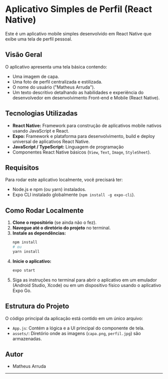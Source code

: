 # Aplicativo Simples de Perfil (React Native)

Este é um aplicativo mobile simples desenvolvido em React Native que exibe uma tela de perfil pessoal.

## Visão Geral

O aplicativo apresenta uma tela básica contendo:

* Uma imagem de capa.
* Uma foto de perfil centralizada e estilizada.
* O nome do usuário ("Matheus Arruda").
* Um texto descritivo detalhando as habilidades e experiência do desenvolvedor em desenvolvimento Front-end e Mobile (React Native).

## Tecnologias Utilizadas

* **React Native:** Framework para construção de aplicativos mobile nativos usando JavaScript e React.
* **Expo:**  Framework e plataforma para desenvolvimento, build e deploy universal de aplicativos React Native.
* **JavaScript / TypeScript:** Linguagem de programação
* Componentes React Native básicos (`View`, `Text`, `Image`, `StyleSheet`).

## Requisitos

Para rodar este aplicativo localmente, você precisará ter:

* Node.js e npm (ou yarn) instalados.
* Expo CLI instalado globalmente (`npm install -g expo-cli`).

## Como Rodar Localmente

1.  **Clone o repositório** (se ainda não o fez).
2.  **Navegue até o diretório do projeto** no terminal.
3.  **Instale as dependências:**
    ```bash
    npm install
    # ou
    yarn install
    ```
4.  **Inicie o aplicativo:**
    ```bash
    expo start
    ```
5.  Siga as instruções no terminal para abrir o aplicativo em um emulador (Android Studio, Xcode) ou em um dispositivo físico usando o aplicativo Expo Go.

## Estrutura do Projeto

O código principal da aplicação está contido em um único arquivo:

* `App.js`: Contém a lógica e a UI principal do componente de tela.
* `assets/`: Diretório onde as imagens (`capa.png`, `perfil.jpg`) são armazenadas.

## Autor

* Matheus Arruda

---
